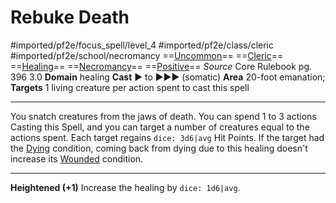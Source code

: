 # Rebuke Death
#imported/pf2e/focus_spell/level_4 #imported/pf2e/class/cleric #imported/pf2e/school/necromancy 
==[Uncommon](uncommon.md)== ==[Cleric](rules/traits/cleric.md)== ==[Healing](healing.md)== ==[Necromancy](necromancy.md)== ==[Positive](positive.md)==
*Source* Core Rulebook pg. 396 3.0
**Domain** healing
**Cast** ► to ►►► (somatic)
**Area** 20-foot emanation; **Targets** 1 living creature per action spent to cast this spell

---
You snatch creatures from the jaws of death. You can spend 1 to 3 actions Casting this Spell, and you can target a number of creatures equal to the actions spent. Each target regains `dice: 3d6|avg` Hit Points. If the target had the [Dying](../../../Conditions/Dying.md) condition, coming back from dying due to this healing doesn't increase its [Wounded](../../../Conditions/Wounded.md) condition.

<hr>

**Heightened (+1)** Increase the healing by `dice: 1d6|avg`.